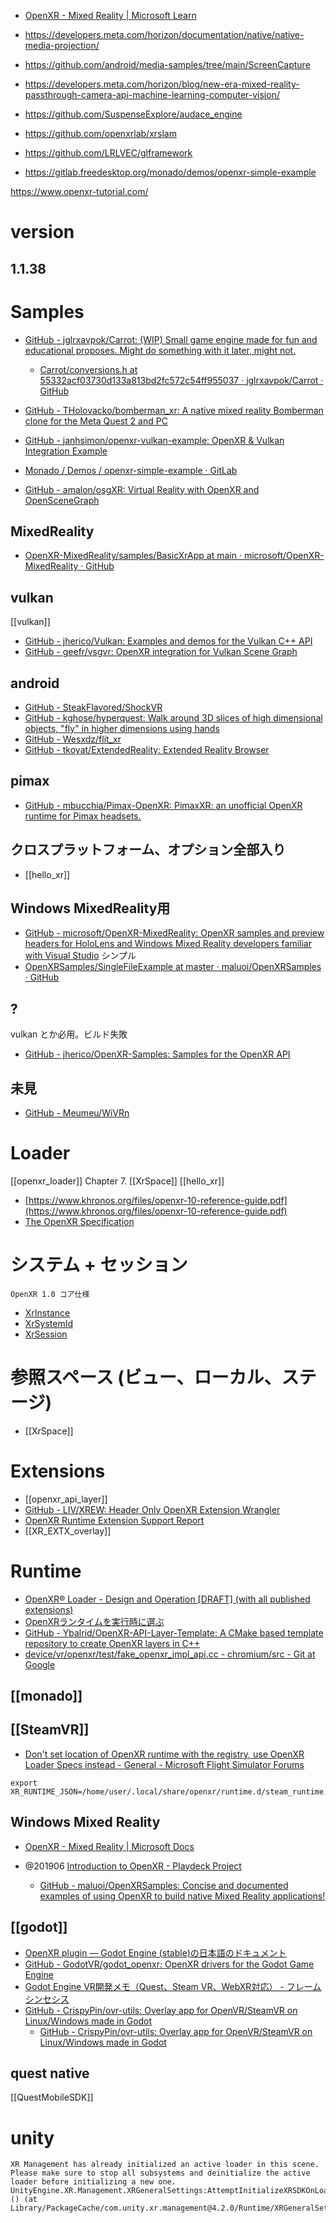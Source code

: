- [OpenXR - Mixed Reality | Microsoft Learn](https://learn.microsoft.com/ja-jp/windows/mixed-reality/develop/native/openxr)

- https://developers.meta.com/horizon/documentation/native/native-media-projection/
- https://github.com/android/media-samples/tree/main/ScreenCapture

- https://developers.meta.com/horizon/blog/new-era-mixed-reality-passthrough-camera-api-machine-learning-computer-vision/
- https://github.com/SuspenseExplore/audace_engine
- https://github.com/openxrlab/xrslam
- https://github.com/LRLVEC/glframework
- https://gitlab.freedesktop.org/monado/demos/openxr-simple-example

https://www.openxr-tutorial.com/

# version

## 1.1.38

# Samples

- [GitHub - jglrxavpok/Carrot: (WIP) Small game engine made for fun and educational proposes. Might do something with it later, might not.](https://github.com/jglrxavpok/Carrot)

  - [Carrot/conversions.h at 55332acf03730d133a813bd2fc572c54ff955037 · jglrxavpok/Carrot · GitHub](https://github.com/jglrxavpok/Carrot/blob/55332acf03730d133a813bd2fc572c54ff955037/engine/engine/utils/conversions.h)

- [GitHub - THolovacko/bomberman_xr: A native mixed reality Bomberman clone for the Meta Quest 2 and PC](https://github.com/THolovacko/bomberman_xr)
- [GitHub - janhsimon/openxr-vulkan-example: OpenXR & Vulkan Integration Example](https://github.com/janhsimon/openxr-vulkan-example)
- [Monado / Demos / openxr-simple-example · GitLab](https://gitlab.freedesktop.org/monado/demos/openxr-simple-example)
- [GitHub - amalon/osgXR: Virtual Reality with OpenXR and OpenSceneGraph](https://github.com/amalon/osgXR)

## MixedReality

- [OpenXR-MixedReality/samples/BasicXrApp at main · microsoft/OpenXR-MixedReality · GitHub](https://github.com/microsoft/OpenXR-MixedReality/tree/main/samples/BasicXrApp)

## vulkan

[[vulkan]]

- [GitHub - jherico/Vulkan: Examples and demos for the Vulkan C++ API](https://github.com/jherico/Vulkan)
- [GitHub - geefr/vsgvr: OpenXR integration for Vulkan Scene Graph](https://github.com/geefr/vsgvr)

## android

- [GitHub - SteakFlavored/ShockVR](https://github.com/SteakFlavored/ShockVR)
- [GitHub - kghose/hyperquest: Walk around 3D slices of high dimensional objects, "fly" in higher dimensions using hands](https://github.com/kghose/hyperquest)
- [GitHub - Wesxdz/flit_xr](https://github.com/Wesxdz/flit_xr)
- [GitHub - tkoyat/ExtendedReality: Extended Reality Browser](https://github.com/tkoyat/ExtendedReality)

## pimax

- [GitHub - mbucchia/Pimax-OpenXR: PimaxXR: an unofficial OpenXR runtime for Pimax headsets.](https://github.com/mbucchia/Pimax-OpenXR)

## クロスプラットフォーム、オプション全部入り

- [[hello_xr]]

## Windows MixedReality用

- [GitHub - microsoft/OpenXR-MixedReality: OpenXR samples and preview headers for HoloLens and Windows Mixed Reality developers familiar with Visual Studio](https://github.com/microsoft/OpenXR-MixedReality)
  シンプル
- [OpenXRSamples/SingleFileExample at master · maluoi/OpenXRSamples · GitHub](https://github.com/maluoi/OpenXRSamples/tree/master/SingleFileExample)

## ?

vulkan とか必用。ビルド失敗

- [GitHub - jherico/OpenXR-Samples: Samples for the OpenXR API](https://github.com/jherico/OpenXR-Samples)

## 未見

- [GitHub - Meumeu/WiVRn](https://github.com/Meumeu/WiVRn)

# Loader

[[openxr_loader]]
Chapter 7. [[XrSpace]]
[[hello_xr]]

- [https://www.khronos.org/files/openxr-10-reference-guide.pdf](https://www.khronos.org/files/openxr-10-reference-guide.pdf)
- [The OpenXR Specification](https://microsoft.github.io/OpenXR-MixedReality/openxr_preview/specs/openxr.html)

# システム + セッション

`OpenXR 1.0 コア仕様`

- [XrInstance](https://www.khronos.org/registry/OpenXR/specs/1.0/html/xrspec.html#instance)
- [XrSystemId](https://www.khronos.org/registry/OpenXR/specs/1.0/html/xrspec.html#system)
- [XrSession](https://www.khronos.org/registry/OpenXR/specs/1.0/html/xrspec.html#session)

# 参照スペース (ビュー、ローカル、ステージ)

- [[XrSpace]]

# Extensions

- [[openxr_api_layer]]
- [GitHub - LIV/XREW: Header Only OpenXR Extension Wrangler](https://github.com/LIV/XREW)
- [OpenXR Runtime Extension Support Report](https://github.khronos.org/OpenXR-Inventory/extension_support.html)
- [[XR_EXTX_overlay]]

# Runtime

- [OpenXR® Loader - Design and Operation [DRAFT] (with all published extensions)](https://www.khronos.org/registry/OpenXR/specs/1.0/loader.html)
- [OpenXRランタイムを実行時に選ぶ](https://zenn.dev/shiena/articles/openxr-runtime)
- [GitHub - Ybalrid/OpenXR-API-Layer-Template: A CMake based template repository to create OpenXR layers in C++](https://github.com/Ybalrid/OpenXR-API-Layer-Template)
- [device/vr/openxr/test/fake_openxr_impl_api.cc - chromium/src - Git at Google](https://chromium.googlesource.com/chromium/src/+/ae4b5702945b407b40fed05de61b52bc9ebe8451/device/vr/openxr/test/fake_openxr_impl_api.cc)

## [[monado]]

## [[SteamVR]]

- [Don't set location of OpenXR runtime with the registry, use OpenXR Loader Specs instead - General - Microsoft Flight Simulator Forums](https://forums.flightsimulator.com/t/dont-set-location-of-openxr-runtime-with-the-registry-use-openxr-loader-specs-instead/323323)

```
export XR_RUNTIME_JSON=/home/user/.local/share/openxr/runtime.d/steam_runtime.json
```

## Windows Mixed Reality

- [OpenXR - Mixed Reality | Microsoft Docs](https://docs.microsoft.com/en-us/windows/mixed-reality/develop/native/openxr)

- @201906 [Introduction to OpenXR - Playdeck Project](https://playdeck.net/blog/introduction-to-openxr)
  - [GitHub - maluoi/OpenXRSamples: Concise and documented examples of using OpenXR to build native Mixed Reality applications!](https://github.com/maluoi/OpenXRSamples)

## [[godot]]

- [OpenXR plugin — Godot Engine (stable)の日本語のドキュメント](https://docs.godotengine.org/ja/stable/tutorials/vr/openxr/index.html)
- [GitHub - GodotVR/godot_openxr: OpenXR drivers for the Godot Game Engine](https://github.com/GodotVR/godot_openxr)
- [Godot Engine VR開発メモ（Quest、Steam VR、WebXR対応） - フレームシンセシス](https://framesynthesis.jp/tech/godot/vr/)
- [GitHub - CrispyPin/ovr-utils: Overlay app for OpenVR/SteamVR on Linux/Windows made in Godot](https://github.com/CrispyPin/ovr-utils)
  - [GitHub - CrispyPin/ovr-utils: Overlay app for OpenVR/SteamVR on Linux/Windows made in Godot](https://github.com/CrispyPin/ovr-utils)

## quest native

[[QuestMobileSDK]]

# unity

```
XR Management has already initialized an active loader in this scene. Please make sure to stop all subsystems and deinitialize the active loader before initializing a new one.
UnityEngine.XR.Management.XRGeneralSettings:AttemptInitializeXRSDKOnLoad () (at Library/PackageCache/com.unity.xr.management@4.2.0/Runtime/XRGeneralSettings.cs:148)
```
